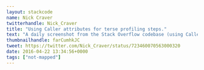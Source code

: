 ```yaml
---
layout: stackcode
name: Nick Craver
twitterhandle: Nick_Craver
title: "Using Caller attributes for terse profiling steps."
text: "A daily screenshot from the Stack Overflow codebase (using Caller attributes for terse profiling steps). "
thumbnailhandle: farCumhkJC
tweet: https://twitter.com/Nick_Craver/status/723460070563000320
date: 2016-04-22 13:34:56+0000
tags: ["not-mapped"]
---
```

